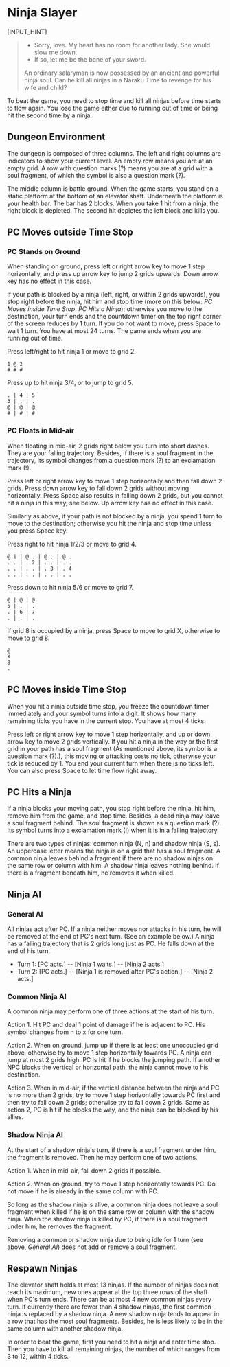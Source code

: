 # Ninja Slayer

[INPUT_HINT]

> - Sorry, love. My heart has no room for another lady. She would slow me down.
> - If so, let me be the bone of your sword.
>
> An ordinary salaryman is now possessed by an ancient and powerful ninja soul. Can he kill all ninjas in a Naraku Time to revenge for his wife and child?

To beat the game, you need to stop time and kill all ninjas before time starts to flow again. You lose the game either due to running out of time or being hit the second time by a ninja.

## Dungeon Environment

The dungeon is composed of three columns. The left and right columns are indicators to show your current level. An empty row means you are at an empty grid. A row with question marks (?) means you are at a grid with a soul fragment, of which the symbol is also a question mark (?).

The middle column is battle ground. When the game starts, you stand on a static platform at the bottom of an elevator shaft. Underneath the platform is your health bar. The bar has 2 blocks. When you take 1 hit from a ninja, the right block is depleted. The second hit depletes the left block and kills you.

## PC Moves outside Time Stop

### PC Stands on Ground

When standing on ground, press left or right arrow key to move 1 step horizontally, and press up arrow key to jump 2 grids upwards. Down arrow key has no effect in this case.

If your path is blocked by a ninja (left, right, or within 2 grids upwards), you stop right before the ninja, hit him and stop time (more on this below: *PC Moves inside Time Stop*, *PC Hits a Ninja*); otherwise you move to the destination, your turn ends and the countdown timer on the top right corner of the screen reduces by 1 turn. If you do not want to move, press Space to wait 1 turn. You have at most 24 turns. The game ends when you are running out of time.

Press left/right to hit ninja 1 or move to grid 2.

    1 @ 2
    # # #

Press up to hit ninja 3/4, or to jump to grid 5.

    . | 4 | 5
    3 | . | .
    @ | @ | @
    # | # | #

### PC Floats in Mid-air

When floating in mid-air, 2 grids right below you turn into short dashes. They are your falling trajectory. Besides, if there is a soul fragment in the trajectory, its symbol changes from a question mark (?) to an exclamation mark (!).

Press left or right arrow key to move 1 step horizontally and then fall down 2 grids. Press down arrow key to fall down 2 grids without moving horizontally. Press Space also results in falling down 2 grids, but you cannot hit a ninja in this way, see below. Up arrow key has no effect in this case.

Similarly as above, if your path is not blocked by a ninja, you spend 1 turn to move to the destination; otherwise you hit the ninja and stop time unless you press Space key.

Press right to hit ninja 1/2/3 or move to grid 4.

    @ 1 | @ . | @ . | @ .
    . . | . 2 | . . | . .
    . . | . . | . 3 | . 4
    . . | . . | . . | . .

Press down to hit ninja 5/6 or move to grid 7.

    @ | @ | @
    5 | . | .
    . | 6 | 7
    . | . | .

If grid 8 is occupied by a ninja, press Space to move to grid X, otherwise to move to grid 8.

    @
    X
    8
    .

## PC Moves inside Time Stop

When you hit a ninja outside time stop, you freeze the countdown timer immediately and your symbol turns into a digit. It shows how many remaining ticks you have in the current stop. You have at most 4 ticks.

Press left or right arrow key to move 1 step horizontally, and up or down arrow key to move 2 grids vertically. If you hit a ninja in the way or the first grid in your path has a soul fragment (As mentioned above, its symbol is a question mark (?).), this moving or attacking costs no tick, otherwise your tick is reduced by 1. You end your current turn when there is no ticks left. You can also press Space to let time flow right away.

## PC Hits a Ninja

If a ninja blocks your moving path, you stop right before the ninja, hit him, remove him from the game, and stop time. Besides, a dead ninja may leave a soul fragment behind. The soul fragment is shown as a question mark (?). Its symbol turns into a exclamation mark (!) when it is in a falling trajectory.

There are two types of ninjas: common ninja (N, n) and shadow ninja (S, s). An uppercase letter means the ninja is on a grid that has a soul fragment. A common ninja leaves behind a fragment if there are no shadow ninjas on the same row or column with him. A shadow ninja leaves nothing behind. If there is a fragment beneath him, he removes it when killed.

## Ninja AI

### General AI

All ninjas act after PC. If a ninja neither moves nor attacks in his turn, he will be removed at the end of PC's next turn. (See an example below.) A ninja has a falling trajectory that is 2 grids long just as PC. He falls down at the end of his turn.

* Turn 1: [PC acts.] -- [Ninja 1 waits.] -- [Ninja 2 acts.]
* Turn 2: [PC acts.] -- [Ninja 1 is removed after PC's action.] -- [Ninja 2 acts.]

### Common Ninja AI

A common ninja may perform one of three actions at the start of his turn.

Action 1. Hit PC and deal 1 point of damage if he is adjacent to PC. His symbol changes from n to x for one turn.

Action 2. When on ground, jump up if there is at least one unoccupied grid above, otherwise try to move 1 step horizontally towards PC. A ninja can jump at most 2 grids high. PC is hit if he blocks the jumping path. If another NPC blocks the vertical or horizontal path, the ninja cannot move to his destination.

Action 3. When in mid-air, if the vertical distance between the ninja and PC is no more than 2 grids, try to move 1 step horizontally towards PC first and then try to fall down 2 grids; otherwise try to fall down 2 grids. Same as action 2, PC is hit if he blocks the way, and the ninja can be blocked by his allies.

### Shadow Ninja AI

At the start of a shadow ninja's turn, if there is a soul fragment under him, the fragment is removed. Then he may perform one of two actions.

Action 1. When in mid-air, fall down 2 grids if possible.

Action 2. When on ground, try to move 1 step horizontally towards PC. Do not move if he is already in the same column with PC.

So long as the shadow ninja is alive, a common ninja does not leave a soul fragment when killed if he is on the same row or column with the shadow ninja. When the shadow ninja is killed by PC, if there is a soul fragment under him, he removes the fragment.

Removing a common or shadow ninja due to being idle for 1 turn (see above, *General AI*) does not add or remove a soul fragment.

## Respawn Ninjas

The elevator shaft holds at most 13 ninjas. If the number of ninjas does not reach its maximum, new ones appear at the top three rows of the shaft when PC's turn ends. There can be at most 4 new common ninjas every turn. If currently there are fewer than 4 shadow ninjas, the first common ninja is replaced by a shadow ninja. A new shadow ninja tends to appear in a row that has the most soul fragments. Besides, he is less likely to be in the same column with another shadow ninja.

In order to beat the game, first you need to hit a ninja and enter time stop. Then you have to kill all remaining ninjas, the number of which ranges from 3 to 12, within 4 ticks.
